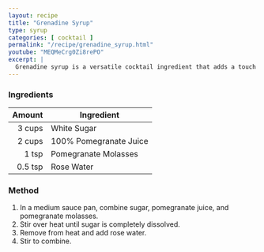 ```yaml
---
layout: recipe
title: "Grenadine Syrup"
type: syrup
categories: [ cocktail ]
permalink: "/recipe/grenadine_syrup.html"
youtube: "MEQMeCrg0Zi8rePO"
excerpt: |
  Grenadine syrup is a versatile cocktail ingredient that adds a touch of sweetness and a vibrant red color to a variety of drinks. It's traditionally made from pomegranate.
---
```


### Ingredients

|  Amount | Ingredient             |
| ------: | ---------------------- |
|  3 cups | White Sugar            |
|  2 cups | 100% Pomegranate Juice |
|   1 tsp | Pomegranate Molasses   |
| 0.5 tsp | Rose Water             |

### Method

1. In a medium sauce pan, combine sugar, pomegranate juice, and pomegranate molasses.
2. Stir over heat until sugar is completely dissolved.
3. Remove from heat and add rose water.
4. Stir to combine.

